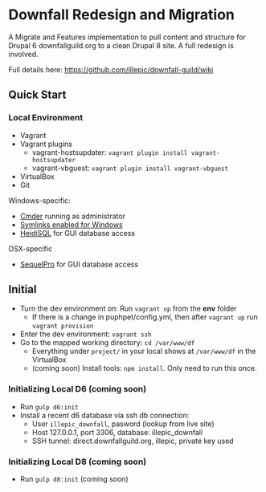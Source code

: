 # Downfall Redesign and Migration

A Migrate and Features implementation to pull content and structure for Drupal 6 downfallguild.org to a clean Drupal 8 site. A full redesign is involved.

Full details here: https://github.com/illepic/downfall-guild/wiki

## Quick Start

### Local Environment

* Vagrant
* Vagrant plugins
  * vagrant-hostsupdater: `vagrant plugin install vagrant-hostsupdater`
  * vagrant-vbguest: `vagrant plugin install vagrant-vbguest`
* VirtualBox
* Git

Windows-specific:
* [Cmder](http://cmder.net/) running as administrator
* [Symlinks enabled for Windows](http://cmder.net/)
* [HeidiSQL](http://www.heidisql.com/) for GUI database access

OSX-specific
* [SequelPro](http://www.sequelpro.com/) for GUI database access

## Initial

* Turn the dev environment on: Run `vagrant up` from the **env** folder
  * If there is a change in puphpet/config.yml, then after `vagrant up` run `vagrant provision`
* Enter the dev environment: `vagrant ssh`
* Go to the mapped working directory: `cd /var/www/df`
  * Everything under `project/` in your local shows at `/var/www/df` in the VirtualBox
  * (coming soon) Install tools: `npm install`. Only need to run this once.

### Initializing Local D6 (coming soon)
  
* Run `gulp d6:init`
* Install a recent d6 database via ssh db connection:
  * User `illepic_downfall`, pasword (lookup from live site)
  * Host 127.0.0.1, port 3306, database: illepic_downfall
  * SSH tunnel: direct.downfallguild.org, illepic, private key used

### Initializing Local D8 (coming soon)

* Run `gulp d8:init` (coming soon)
